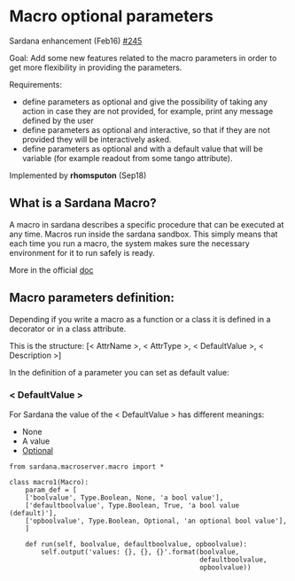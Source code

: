 
# Macro optional parameters

Sardana enhancement (Feb16) [#245](https://github.com/sardana-org/sardana/issues/285)

Goal:
Add some new features related to the macro parameters in order to get
more flexibility in providing the parameters.

Requirements:

* define parameters as optional and give the possibility of taking any
 action in case they are not provided, for example, print any message
 defined by the user
* define parameters as optional and interactive, so that if they are
not provided they will be interactively asked.
* define parameters as optional and with a default value that will be
variable (for example readout from some tango attribute).


Implemented by **rhomsputon** (Sep18)

## What is a Sardana Macro?

A macro in sardana describes a specific procedure that can be executed
at any time. Macros run inside the sardana sandbox. This simply
means that each time you run a macro, the system makes sure the
necessary environment for it to run safely is ready.

More in the official [doc](https://sardana-controls.org/devel/howto_macros/macros_general.html#what-is-a-macro)


## Macro parameters definition:

Depending if you write a macro as a function or a class it is defined
in a decorator or in a class attribute.

This is the structure:
 [< AttrName >, < AttrType >, < DefaultValue >, < Description >]

In the definition of a parameter you can set as default value:

### < DefaultValue >

For Sardana the value of the < DefaultValue > has different meanings:

* None
* A value
* [Optional](https://sardana-controls.org/devel/howto_macros/macros_general.html#optional-parameters)


```
from sardana.macroserver.macro import *

class macro1(Macro):
    param_def = [
    ['boolvalue', Type.Boolean, None, 'a bool value'],
    ['defaultboolvalue', Type.Boolean, True, 'a bool value (default)'],
    ['opboolvalue', Type.Boolean, Optional, 'an optional bool value'],
    ]

    def run(self, boolvalue, defaultboolvalue, opboolvalue):
        self.output('values: {}, {}, {}'.format(boolvalue,
                                                defaultboolvalue,
                                                opboolvalue))
```
